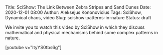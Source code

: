Title: SciShow: The Link Between Zebra Stripes and Sand Dunes
Date: 2020-12-01 08:00
Author: Aleksejus Kononovicius
Tags: SciShow, Dynamical chaos, video
Slug: scishow-patterns-in-nature
Status: draft

We invite you to watch this video by SciShow in which they discuss mathematical
and physical mechanisms behind some complex patterns in nature.

[youtube v="ItyYS0tbs6g"]

